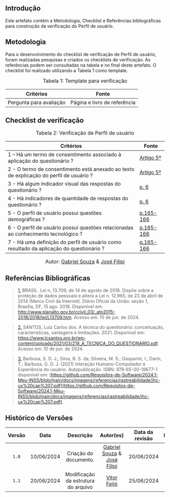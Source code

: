 ## Introdução

Este artefato contém a Metodologia, Checklist e Referências bibliográficas para construção da verificação do Perfil de usuário. 

## Metodologia

Para o desenvolvimento do checklist de verificação de Perfil de usuário, foram realizadas pesquisas e criados os checklists de verificação. As referências podem ser consultadas na tabela e no final deste artefato. O checklist foi realizado utilizando a Tabela 1 como template.

<font size="3"><p style="text-align: center">Tabela 1: Template para verificação</p></font>

<center>

Critérios | Fonte
--|--
Pergunta para avaliação| Página e livro de referência

</center>

## Checklist de verificação

<font size="3"><p style="text-align: center">Tabela 2: Verificação de Perfil de usuário</p></font>

Critérios  | Fonte
--------- | ------
1 – Há um termo de consentimento associado à aplicação do questionário ?  | <a id="TEC6" href="https://github.com/Requisitos-de-Software/2024.1-Meu-INSS/blob/Print-checklist/docs/imagens/checklists/perfil_do_usu_art5.png">Artigo 5º</a>
2 - O termo de consentimento está anexado ao texto de explicação do perfil de usuário ? | <a id="TEC6" href="https://github.com/Requisitos-de-Software/2024.1-Meu-INSS/blob/Print-checklist/docs/imagens/checklists/perfil_do_usu_art5.png">Artigo 5º</a>
3 - Há algum indicador visual das respostas do questionário ?  | <a id="TEC9" href="https://github.com/Requisitos-de-Software/2024.1-Meu-INSS/blob/Print-checklist/docs/imagens/checklists/perfil_do_usu_pag166.png">p. 6</a>
4 - Há indicadores de quantidade de respostas do questionário ?  | <a id="TEC9" href="https://github.com/Requisitos-de-Software/2024.1-Meu-INSS/blob/Print-checklist/docs/imagens/checklists/perfil_do_usu_pag166.png">p. 6</a>
5 - O perfil de usuário possui questões demográficas ?  | <a id="TEC5" href="https://github.com/Requisitos-de-Software/2024.1-Meu-INSS/blob/Print-checklist/docs/imagens/checklists/perfil_do_usu_pag165.png">p.165-166</a> 
6 - O perfil de usuário possui questões relacionadas ao conhecimento tecnológico ? | <a id="TEC5" href="https://github.com/Requisitos-de-Software/2024.1-Meu-INSS/blob/Print-checklist/docs/imagens/checklists/perfil_do_usu_pag165.png">p.165-166</a>
7 - Há uma definição do perfil de usuário como resultado da aplicação do questionário ? | <a id="TEC5" href="https://github.com/Requisitos-de-Software/2024.1-Meu-INSS/blob/Print-checklist/docs/imagens/checklists/perfil_do_usu_pag165.png">p.165-166</a>

<font size="3"><p style="text-align: center">Autor: [Gabriel Souza](https://github.com/GabrielMS00) & [José Filipi](https://github.com/JoseFilipi)</p></font>

## Referências Bibliográficas

> <a id="RP6" href="#TEC6">1.</a> BRASIL. Lei n. 13.709, de 14 de agosto de 2018. Dispõe sobre a proteção de dados pessoais e altera a Lei n. 12.965, de 23 de abril de 2014 (Marco Civil da Internet). Diário Oficial da União: seção 1, Brasília, DF, 15 ago. 2018. Disponível em: http://www.planalto.gov.br/ccivil_03/_ato2015-2018/2018/lei/L13709.htm. Acesso em: 10 de jun. de 2024.

> <a id="RP9" href="#TEC9">2.</a> SANTOS, Luiz Carlos dos. A técnica do questionário: conceituação, características, vantagens e limitações. 2021. Disponível em: https://www.lcsantos.pro.br/wp-content/uploads/2021/03/218_A_TECNICA_DO_QUESTIONARIO.pdf. Acesso em: 10 de jun. de 2024.

> <a id="RP5" href="#TEC5">3.</a> Barbosa, S. D. J.; Silva, B. S. da; Silveira, M. S.; Gasparini, I.; Darin, T.; Barbosa, G. D. J. (2021) Interação Humano-Computador e Experiência do usuário. Autopublicação. ISBN: 978-65-00-19677-1 disponível em: [https://github.com/Requisitos-de-Software/2024.1-Meu-INSS/blob/main/docs/imagens/referencias/rastreabilidade/ihc-ux%20cap%207.pdf](https://github.com/Requisitos-de-Software/2024.1-Meu-INSS/blob/main/docs/imagens/referencias/rastreabilidade/ihc-ux%20cap%207.pdf).


## Histórico de Versões

| Versão | Data | Descrição | Autor(es) | Data da revisão | Revisor(es) |
| :--: | :--: | :--: | :--: | :--: | :--: |
|`1.0` | 10/06/2024 | Criação do documento. |[Gabriel Souza](https://github.com/GabrielMS00) & [José Filipi](https://github.com/JoseFilipi)|20/06/2024 |[Vitor Feijó](https://github.com/vitorfleonardo) |   
|`1.1` | 20/06/2024 | Modificação da estrutura do arquivo |[Vitor Feijó](https://github.com/vitorfleonardo)| 25/06/2024 | [Bianca Castro](https://github.com/BiancaPatrocinio7) |